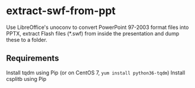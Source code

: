# extract-swf-from-ppt

Use LibreOffice's unoconv to convert PowerPoint 97-2003 format files into PPTX, extract Flash files (*.swf)
from inside the presentation and dump these to a folder.

## Requirements

Install tqdm using Pip (or on CentOS 7, `yum install python36-tqdm`)
Install csplitb using Pip

